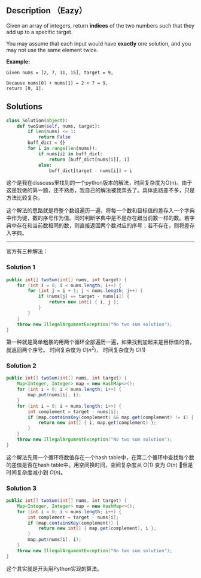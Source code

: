 ## Description （Eazy）

Given an array of integers, return **indices** of the two numbers such that they add up to a specific target.

You may assume that each input would have **exactly** one solution, and you may not use the same element twice.

**Example:**
```
Given nums = [2, 7, 11, 15], target = 9,  

Because nums[0] + nums[1] = 2 + 7 = 9,
return [0, 1].
```

## Solutions

```python
class Solution(object):
    def twoSum(self, nums, target):
        if len(nums) <= 1:
            return False
        buff_dict = {}
        for i in range(len(nums)):
            if nums[i] in buff_dict:
                return [buff_dict[nums[i]], i]
            else:
                buff_dict[target - nums[i]] = i
```

这个是我在disscuss里找到的一个python版本的解法，时间复杂度为O(n)。由于这是我做的第一题，还不熟悉，我自己的解法被我弄丢了。具体思路差不多，只是方法比较复杂。


这个解法的思路就是将整个数组遍历一遍，将每一个数和目标值的差存入一个字典中作为键，数的序号作为值。同时判断字典中是不是存在跟当前数一样的数。若字典中存在和当前数相同的数，则直接返回两个数对应的序号；若不存在，则将差存入字典。

---

官方有三种解法：

### Solution 1

```java
public int[] twoSum(int[] nums, int target) {
    for (int i = 0; i < nums.length; i++) {
        for (int j = i + 1; j < nums.length; j++) {
            if (nums[j] == target - nums[i]) {
                return new int[] { i, j };
            }
        }
    }
    throw new IllegalArgumentException("No two sum solution");
}
```

第一种就是简单粗暴的用两个循环全部遍历一遍，如果找到加起来是目标值的值，就返回两个序号。
时间复杂度为 $O(n^2)$， 时间复杂度为 $O(1)$
### Solution 2
```java
public int[] twoSum(int[] nums, int target) {
    Map<Integer, Integer> map = new HashMap<>();
    for (int i = 0; i < nums.length; i++) {
        map.put(nums[i], i);
    }
    for (int i = 0; i < nums.length; i++) {
        int complement = target - nums[i];
        if (map.containsKey(complement) && map.get(complement) != i) {
            return new int[] { i, map.get(complement) };
        }
    }
    throw new IllegalArgumentException("No two sum solution");
}
```
这个解法先用一个循环将数值存在一个hash table中，在第二个循环中查找每个数的差值是否在hash table中。用空间换时间，空间复杂度从 $O(1)$ 变为 $O(n)$ 但是时间复杂度减小到 $O(n)$。

### Solution 3
```java
public int[] twoSum(int[] nums, int target) {
    Map<Integer, Integer> map = new HashMap<>();
    for (int i = 0; i < nums.length; i++) {
        int complement = target - nums[i];
        if (map.containsKey(complement)) {
            return new int[] { map.get(complement), i };
        }
        map.put(nums[i], i);
    }
    throw new IllegalArgumentException("No two sum solution");
}
```
这个其实就是开头用Python实现的算法。